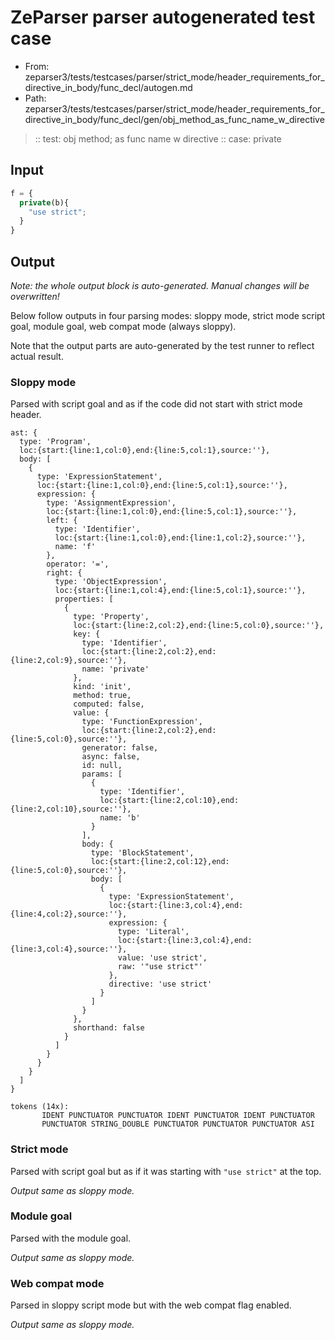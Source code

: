 # ZeParser parser autogenerated test case

- From: zeparser3/tests/testcases/parser/strict_mode/header_requirements_for_directive_in_body/func_decl/autogen.md
- Path: zeparser3/tests/testcases/parser/strict_mode/header_requirements_for_directive_in_body/func_decl/gen/obj_method_as_func_name_w_directive

> :: test: obj method; as func name w directive
> :: case: private

## Input


`````js
f = {
  private(b){
    "use strict"; 
  }
}
`````

## Output

_Note: the whole output block is auto-generated. Manual changes will be overwritten!_

Below follow outputs in four parsing modes: sloppy mode, strict mode script goal, module goal, web compat mode (always sloppy).

Note that the output parts are auto-generated by the test runner to reflect actual result.

### Sloppy mode

Parsed with script goal and as if the code did not start with strict mode header.

`````
ast: {
  type: 'Program',
  loc:{start:{line:1,col:0},end:{line:5,col:1},source:''},
  body: [
    {
      type: 'ExpressionStatement',
      loc:{start:{line:1,col:0},end:{line:5,col:1},source:''},
      expression: {
        type: 'AssignmentExpression',
        loc:{start:{line:1,col:0},end:{line:5,col:1},source:''},
        left: {
          type: 'Identifier',
          loc:{start:{line:1,col:0},end:{line:1,col:2},source:''},
          name: 'f'
        },
        operator: '=',
        right: {
          type: 'ObjectExpression',
          loc:{start:{line:1,col:4},end:{line:5,col:1},source:''},
          properties: [
            {
              type: 'Property',
              loc:{start:{line:2,col:2},end:{line:5,col:0},source:''},
              key: {
                type: 'Identifier',
                loc:{start:{line:2,col:2},end:{line:2,col:9},source:''},
                name: 'private'
              },
              kind: 'init',
              method: true,
              computed: false,
              value: {
                type: 'FunctionExpression',
                loc:{start:{line:2,col:2},end:{line:5,col:0},source:''},
                generator: false,
                async: false,
                id: null,
                params: [
                  {
                    type: 'Identifier',
                    loc:{start:{line:2,col:10},end:{line:2,col:10},source:''},
                    name: 'b'
                  }
                ],
                body: {
                  type: 'BlockStatement',
                  loc:{start:{line:2,col:12},end:{line:5,col:0},source:''},
                  body: [
                    {
                      type: 'ExpressionStatement',
                      loc:{start:{line:3,col:4},end:{line:4,col:2},source:''},
                      expression: {
                        type: 'Literal',
                        loc:{start:{line:3,col:4},end:{line:3,col:4},source:''},
                        value: 'use strict',
                        raw: '"use strict"'
                      },
                      directive: 'use strict'
                    }
                  ]
                }
              },
              shorthand: false
            }
          ]
        }
      }
    }
  ]
}

tokens (14x):
       IDENT PUNCTUATOR PUNCTUATOR IDENT PUNCTUATOR IDENT PUNCTUATOR
       PUNCTUATOR STRING_DOUBLE PUNCTUATOR PUNCTUATOR PUNCTUATOR ASI
`````

### Strict mode

Parsed with script goal but as if it was starting with `"use strict"` at the top.

_Output same as sloppy mode._

### Module goal

Parsed with the module goal.

_Output same as sloppy mode._

### Web compat mode

Parsed in sloppy script mode but with the web compat flag enabled.

_Output same as sloppy mode._
